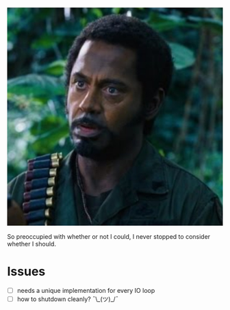 ![you never go full rx](./fulldowny.jpg)

So preoccupied with whether or not I could, I never stopped to consider
whether I should.

Issues
======

- [ ] needs a unique implementation for every IO loop
- [ ] how to shutdown cleanly? ¯\\\_(ツ)_/¯
